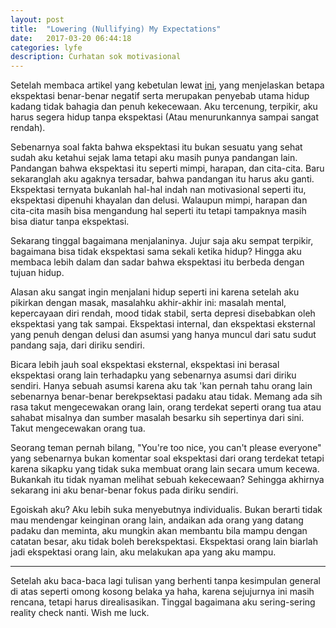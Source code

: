 ```yaml
---
layout: post
title:  "Lowering (Nullifying) My Expectations"
date:   2017-03-20 06:44:18
categories: lyfe
description: Curhatan sok motivasional
---
```

Setelah membaca artikel yang kebetulan lewat [ini](https://m.signalvnoise.com/living-without-expectations-1d66adb10710), yang menjelaskan betapa ekspektasi benar-benar negatif serta merupakan penyebab utama hidup kadang tidak bahagia dan penuh kekecewaan. Aku tercenung, terpikir, aku harus segera hidup tanpa ekspektasi (Atau menurunkannya sampai sangat rendah).

Sebenarnya soal fakta bahwa ekspektasi itu bukan sesuatu yang sehat sudah aku ketahui sejak lama tetapi aku masih punya pandangan lain. Pandangan bahwa ekspektasi itu seperti mimpi, harapan, dan cita-cita. Baru sekaranglah aku agaknya tersadar, bahwa pandangan itu harus aku ganti. Ekspektasi ternyata bukanlah hal-hal indah nan motivasional seperti itu, ekspektasi dipenuhi khayalan dan delusi. Walaupun mimpi, harapan dan cita-cita masih bisa mengandung hal seperti itu tetapi tampaknya masih bisa diatur tanpa ekspektasi.

Sekarang tinggal bagaimana menjalaninya. Jujur saja aku sempat terpikir, bagaimana bisa tidak ekspektasi sama sekali ketika hidup? Hingga aku membaca lebih dalam dan sadar bahwa ekspektasi itu berbeda dengan tujuan hidup.

Alasan aku sangat ingin menjalani hidup seperti ini karena setelah aku pikirkan dengan masak, masalahku akhir-akhir ini: masalah mental, kepercayaan diri rendah, mood tidak stabil, serta depresi disebabkan oleh ekspektasi yang tak sampai. Ekspektasi internal, dan ekspektasi eksternal yang penuh dengan delusi dan asumsi yang hanya muncul dari satu sudut pandang saja, dari diriku sendiri.

Bicara lebih jauh soal ekspektasi eksternal, ekspektasi ini berasal ekspektasi orang lain terhadapku yang sebenarnya asumsi dari diriku sendiri. Hanya sebuah asumsi karena aku tak 'kan pernah tahu orang lain sebenarnya benar-benar berekpsektasi padaku atau tidak. Memang ada sih rasa takut mengecewakan orang lain, orang terdekat seperti orang tua atau sahabat misalnya dan sumber masalah besarku sih sepertinya dari sini. Takut mengecewakan orang tua.

Seorang teman pernah bilang, "You're too nice, you can't please everyone" yang sebenarnya bukan komentar soal ekspektasi dari orang terdekat tetapi karena sikapku yang tidak suka membuat orang lain secara umum kecewa. Bukankah itu tidak nyaman melihat sebuah kekecewaan? Sehingga akhirnya sekarang ini aku benar-benar fokus pada diriku sendiri.

Egoiskah aku? Aku lebih suka menyebutnya individualis. Bukan berarti tidak mau mendengar keinginan orang lain, andaikan ada orang yang datang padaku dan meminta, aku mungkin akan membantu bila mampu dengan catatan besar, aku tidak boleh berekspektasi. Ekspektasi orang lain biarlah jadi ekspektasi orang lain, aku melakukan apa yang aku mampu.

***

Setelah aku baca-baca lagi tulisan yang berhenti tanpa kesimpulan general di atas seperti omong kosong belaka ya haha, karena sejujurnya ini masih rencana, tetapi harus direalisasikan. Tinggal bagaimana aku sering-sering reality check nanti. Wish me luck.
